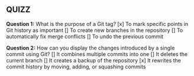 ## QUIZZ

**Question 1:** What is the purpose of a Git tag?
[x] To mark specific points in Git history as important
[] To create new branches in the repository
[] To automatically fix merge conflicts
[] To undo the previous commit

**Question 2:** How can you display the changes introduced by a single commit using Git?
[] It combines multiple commits into one
[] It deletes the current branch
[] It creates a backup of the repository
[x] It rewrites the commit history by moving, adding, or squashing commits
